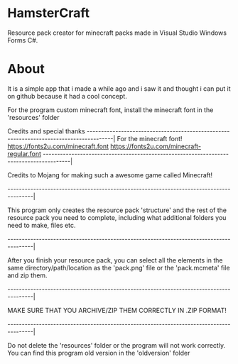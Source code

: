 # HamsterCraft
 Resource pack creator for minecraft packs made in Visual Studio Windows Forms C#.
# About
It is a simple app that i made a while ago and i saw it and thought i can put it on github because it had a cool concept.

For the program custom minecraft font, install the minecraft font in the 'resources' folder

Credits and special thanks
---------------------------------------------------------------------------------------|
For the minecraft font!
https://fonts2u.com/minecraft.font
https://fonts2u.com/minecraft-regular.font
---------------------------------------------------------------------------------------|

Credits to Mojang for making such a awesome game called Minecraft!

---------------------------------------------------------------------------------------|

This program only creates the resource pack 'structure'
and the rest of the resource pack you need to complete, including what 
additional folders you need to make, files etc.

---------------------------------------------------------------------------------------|

After you finish your resource pack, you can select all the elements in the same 
directory/path/location as the 'pack.png' file or the 'pack.mcmeta' file and zip them.

---------------------------------------------------------------------------------------|

MAKE SURE THAT YOU ARCHIVE/ZIP THEM CORRECTLY IN .ZIP FORMAT!

---------------------------------------------------------------------------------------|

Do not delete the 'resources' folder or the program will not work correctly.
You can find this program old version in the 'oldversion' folder
